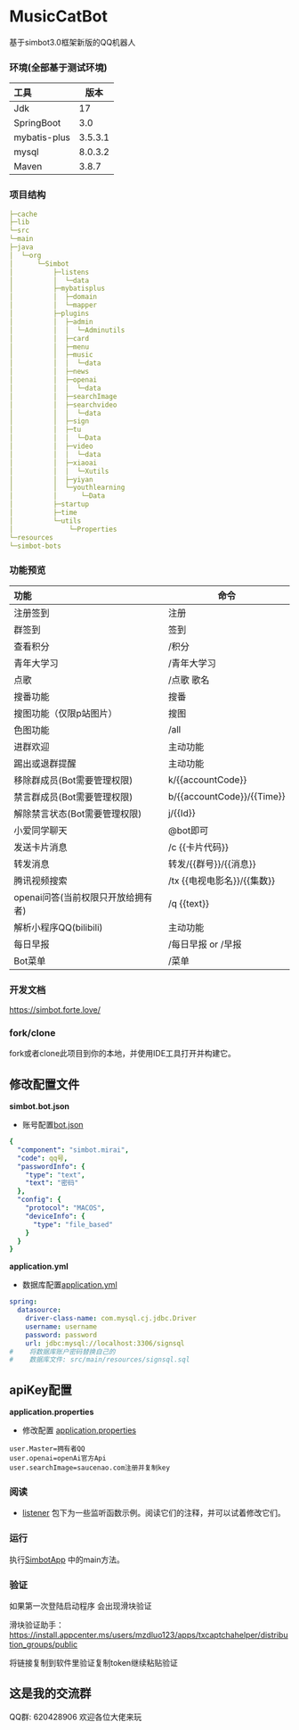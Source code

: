 # MusicCatBot

基于simbot3.0框架新版的QQ机器人

### 环境(全部基于测试环境)

| 工具           | 版本      |
|:-------------|---------|
| Jdk          | 17      |
| SpringBoot   | 3.0     |
| mybatis-plus | 3.5.3.1 |
| mysql        | 8.0.3.2 |
| Maven        | 3.8.7   |


### 项目结构

```yml
├─cache
├─lib
└─src
└─main
├─java
│  └─org
│      └─Simbot
│          ├─listens
│          │  └─data
│          ├─mybatisplus
│          │  ├─domain
│          │  └─mapper
│          ├─plugins
│          │  ├─admin
│          │  │  └─Adminutils
│          │  ├─card
│          │  ├─menu
│          │  ├─music
│          │  │  └─data
│          │  ├─news
│          │  ├─openai
│          │  │  └─data
│          │  ├─searchImage
│          │  ├─searchvideo
│          │  │  └─data
│          │  ├─sign
│          │  ├─tu
│          │  │  └─Data
│          │  ├─video
│          │  │  └─data
│          │  ├─xiaoai
│          │  │  └─Xutils
│          │  ├─yiyan
│          │  └─youthlearning
│          │      └─Data
│          ├─startup
│          ├─time
│          └─utils
│              └─Properties
└─resources
└─simbot-bots

```

### 功能预览

| 功能                    | 命令                         |
|:----------------------|----------------------------|
| 注册签到                  | 注册                         |
| 群签到                   | 签到                         |
| 查看积分                  | /积分                        |
| 青年大学习                 | /青年大学习                     |
| 点歌                    | /点歌 歌名                     |
| 搜番功能                  | 搜番                         |
| 搜图功能（仅限p站图片）          | 搜图                         |
| 色图功能                  | /all                       |
| 进群欢迎                  | 主动功能                       |
| 踢出或退群提醒               | 主动功能                       |
| 移除群成员(Bot需要管理权限)      | k/{{accountCode}}          |
| 禁言群成员(Bot需要管理权限)      | b/{{accountCode}}/{{Time}} |
| 解除禁言状态(Bot需要管理权限)     | j/{{Id}}                   |
| 小爱同学聊天                | @bot即可                     |
| 发送卡片消息                | /c {{卡片代码}}                |
| 转发消息                  | 转发/{{群号}}/{{消息}}           |
| 腾讯视频搜索                | /tx {{电视电影名}}/{{集数}}       |
| openai问答(当前权限只开放给拥有者) | /q {{text}}                |
| 解析小程序QQ(bilibili)     | 主动功能                       |
| 每日早报                  | /每日早报 or /早报               |
| Bot菜单                 | /菜单                        |

### 开发文档

https://simbot.forte.love/

### fork/clone

fork或者clone此项目到你的本地，并使用IDE工具打开并构建它。

## 修改配置文件

**simbot.bot.json**

- 账号配置[bot.json](src/main/resources/simbot-bots/simbot.bot.json)

```yml
{
  "component": "simbot.mirai",
  "code": qq号,
  "passwordInfo": {
    "type": "text",
    "text": "密码"
  },
  "config": {
    "protocol": "MACOS",
    "deviceInfo": {
      "type": "file_based"
    }
  }
}
```

**application.yml**

- 数据库配置[application.yml](src/main/resources/application.yml)

```yml
spring:
  datasource:
    driver-class-name: com.mysql.cj.jdbc.Driver
    username: username
    password: password
    url: jdbc:mysql://localhost:3306/signsql
#    将数据库账户密码替换自己的
#    数据库文件: src/main/resources/signsql.sql

```

## apiKey配置

**application.properties**

- 修改配置 [application.properties](cache/application.properties)

```properties
user.Master=拥有者QQ
user.openai=openAi官方Api
user.searchImage=saucenao.com注册并复制key
```

### 阅读

- [listener](src/main/java/org/Simbot/listens/ListenGroup.java) 包下为一些监听函数示例。阅读它们的注释，并可以试着修改它们。

### 运行

执行[SimbotApp](src/main/java/org/Simbot/SimbotApp.java) 中的main方法。

### 验证

如果第一次登陆启动程序 会出现滑块验证

滑块验证助手：https://install.appcenter.ms/users/mzdluo123/apps/txcaptchahelper/distribution_groups/public

将链接复制到软件里验证复制token继续粘贴验证

## 这是我的交流群

QQ群: 620428906
欢迎各位大佬来玩
